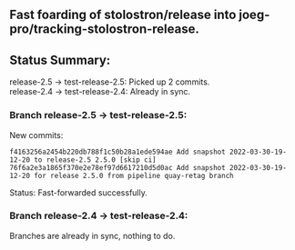## Fast foarding of stolostron/release into joeg-pro/tracking-stolostron-release.

## Status Summary:

release-2.5 -> test-release-2.5: Picked up 2 commits.  
release-2.4 -> test-release-2.4: Already in sync.  

### Branch release-2.5 -> test-release-2.5:

New commits:

```
f4163256a2454b220db788f1c50b28a1ede594ae Add snapshot 2022-03-30-19-12-20 to release-2.5 2.5.0 [skip ci]
76f6a2e3a1865f370e2e78ef97d6617210d5d0ac Add snapshot 2022-03-30-19-12-20 for release 2.5.0 from pipeline quay-retag branch
```

Status: Fast-forwarded successfully.

### Branch release-2.4 -> test-release-2.4:

Branches are already in sync, nothing to do.
